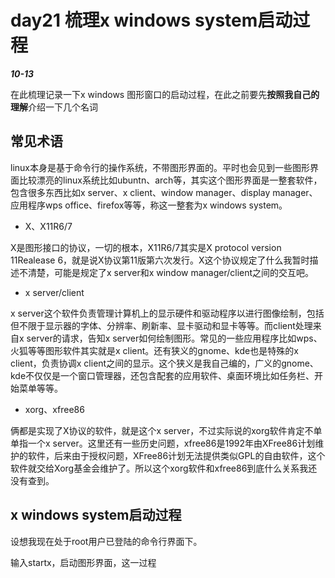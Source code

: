 # day21 梳理x windows system启动过程

***10-13***

在此梳理记录一下x windows 图形窗口的启动过程，在此之前要先**按照我自己的理解**介绍一下几个名词

## 常见术语

linux本身是基于命令行的操作系统，不带图形界面的。平时也会见到一些图形界面比较漂亮的linux系统比如ubuntn、arch等，其实这个图形界面是一整套软件，包含很多东西比如x server、x client、window manager、display manager、应用程序wps office、firefox等等，称这一整套为x windows system。

* X、X11R6/7

X是图形接口的协议，一切的根本，X11R6/7其实是X protocol version 11Realease 6，就是说X协议第11版第六次发行。X这个协议规定了什么我暂时描述不清楚，可能是规定了x server和x window manager/client之间的交互吧。

* x server/client

x server这个软件负责管理计算机上的显示硬件和驱动程序以进行图像绘制，包括但不限于显示器的字体、分辨率、刷新率、显卡驱动和显卡等等。而client处理来自x server的请求，告知x server如何绘制图形。常见的一些应用程序比如wps、火狐等等图形软件其实就是x client。还有狭义的gnome、kde也是特殊的x client，负责协调x client之间的显示。这个狭义是我自己编的，广义的gnome、kde不仅仅是一个窗口管理器，还包含配套的应用软件、桌面环境比如任务栏、开始菜单等等。

* xorg、xfree86

俩都是实现了X协议的软件，就是这个x server，不过实际说的xorg软件肯定不单单指一个x server。这里还有一些历史问题，xfree86是1992年由XFree86计划维护的软件，后来由于授权问题，XFree86计划无法提供类似GPL的自由软件，这个软件就交给Xorg基金会维护了。所以这个xorg软件和xfree86到底什么关系我还没有查到。

## x windows system启动过程

设想我现在处于root用户已登陆的命令行界面下。

输入startx，启动图形界面，这一过程